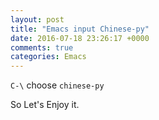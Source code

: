 ```yaml
---
layout: post
title: "Emacs input Chinese-py"
date: 2016-07-18 23:26:17 +0000
comments: true
categories: Emacs
---
```


`C-\` choose `chinese-py`

So Let's Enjoy it.


